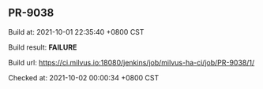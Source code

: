 <h2><a name="pr-9038" class="anchor" href="#pr-9038" rel="nofollow" aria-hidden="true"><span class="octicon octicon-link"></span></a>PR-9038</h2>

<p>Build at: 2021-10-01 22:35:40 +0800 CST</p>

<p>Build result: <strong>FAILURE</strong></p>

<p>Build url: <a href="https://ci.milvus.io:18080/jenkins/job/milvus-ha-ci/job/PR-9038/1/" rel="nofollow">https://ci.milvus.io:18080/jenkins/job/milvus-ha-ci/job/PR-9038/1/</a></p>

<p>Checked at: 2021-10-02 00:00:34 +0800 CST</p>
